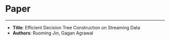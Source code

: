 
# Paper
***
-  **Title**: Efficient Decision Tree Construction on Streaming Data
-  **Authors**: Ruoming Jin, Gagan Agrawal
